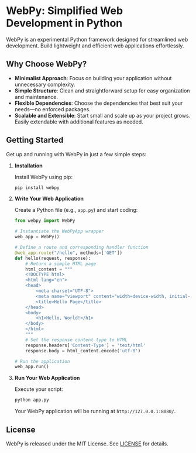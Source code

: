 # WebPy: Simplified Web Development in Python

WebPy is an experimental Python framework designed for streamlined web development. Build lightweight and efficient web applications effortlessly.

## Why Choose WebPy?

- **Minimalist Approach**: Focus on building your application without unnecessary complexity.
- **Simple Structure**: Clean and straightforward setup for easy organization and maintenance.
- **Flexible Dependencies**: Choose the dependencies that best suit your needs—no enforced packages.
- **Scalable and Extensible**: Start small and scale up as your project grows. Easily extendable with additional features as needed.

## Getting Started

Get up and running with WebPy in just a few simple steps:

1. **Installation**

    Install WebPy using pip:

    ```bash
    pip install webpy
    ```

2. **Write Your Web Application**

    Create a Python file (e.g., `app.py`) and start coding:

    ```python
    from webpy import WebPy

    # Instantiate the WebPyApp wrapper
    web_app = WebPy()

    # Define a route and corresponding handler function
    @web_app.route("/hello", methods=['GET'])
    def hello(request, response):
        # Return a simple HTML page
        html_content = """
        <!DOCTYPE html>
        <html lang="en">
        <head>
            <meta charset="UTF-8">
            <meta name="viewport" content="width=device-width, initial-scale=1.0">
            <title>Hello Page</title>
        </head>
        <body>
            <h1>Hello, World!</h1>
        </body>
        </html>
        """
        # Set the response content type to HTML
        response.headers['Content-Type'] = 'text/html'
        response.body = html_content.encode('utf-8')

    # Run the application
    web_app.run()
    ```

3. **Run Your Web Application**

    Execute your script:

    ```bash
    python app.py
    ```

    Your WebPy application will be running at `http://127.0.0.1:8080/`.

## License

WebPy is released under the MIT License. See [LICENSE](LICENSE) for details.
